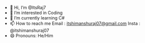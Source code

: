 - 👋 Hi, I’m @ItsRaj7
- 👀 I’m interested in Coding
- 🌱 I’m currently learning C#
- 📫 How to reach me Email : itshimanshuraj07@gmail.com Insta : @itshimanshuraj07
- 😄 Pronouns: He/Him

<!---
ItsRaj7/ItsRaj7 is a ✨ special ✨ repository because its `README.md` (this file) appears on your GitHub profile.
You can click the Preview link to take a look at your changes.
--->
